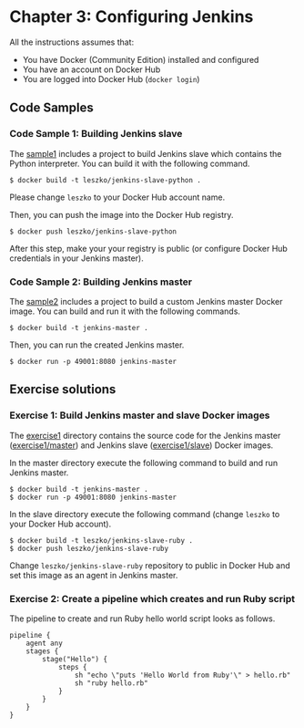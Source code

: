 # Chapter 3: Configuring Jenkins

All the instructions assumes that:
* You have Docker (Community Edition) installed and configured 
* You have an account on Docker Hub
* You are logged into Docker Hub (`docker login`)

## Code Samples

### Code Sample 1: Building Jenkins slave

The [sample1](sample1) includes a project to build Jenkins slave which contains the Python interpreter. You can build it with the following command.

    $ docker build -t leszko/jenkins-slave-python .

Please change `leszko` to your Docker Hub account name.

Then, you can push the image into the Docker Hub registry.

    $ docker push leszko/jenkins-slave-python

After this step, make your your registry is public (or configure Docker Hub credentials in your Jenkins master).

### Code Sample 2: Building Jenkins master

The [sample2](sample2) includes a project to build a custom Jenkins master Docker image. You can build and run it with the following commands.

    $ docker build -t jenkins-master .

Then, you can run the created Jenkins master.

    $ docker run -p 49001:8080 jenkins-master

## Exercise solutions

### Exercise 1: Build Jenkins master and slave Docker images

The [exercise1](exercise1) directory contains the source code for the Jenkins master ([exercise1/master](exercise1/master)) and Jenkins slave ([exercise1/slave](exercise1/slave)) Docker images.

In the master directory execute the following command to build and run Jenkins master.

    $ docker build -t jenkins-master .
    $ docker run -p 49001:8080 jenkins-master

In the slave directory execute the following command (change `leszko` to your Docker Hub account).

    $ docker build -t leszko/jenkins-slave-ruby .
    $ docker push leszko/jenkins-slave-ruby

Change `leszko/jenkins-slave-ruby` repository to public in Docker Hub and set this image as an agent in Jenkins master.


### Exercise 2: Create a pipeline which creates and run Ruby script

The pipeline to create and run Ruby hello world script looks as follows.

```
pipeline {
    agent any
    stages {
        stage("Hello") {
            steps {
                sh "echo \"puts 'Hello World from Ruby'\" > hello.rb"
                sh "ruby hello.rb"
            }
        }
    }
}
```